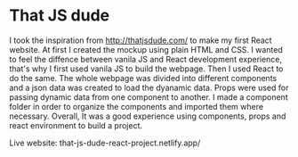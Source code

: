 # That JS dude 

I took the inspiration from http://thatjsdude.com/ to make my first React website. At first I created the mockup using plain HTML and CSS. I wanted to feel the diffence between vanila JS and React development experience, that's why I first used vanila JS to build the webpage. Then I used React to do the same. The whole webpage was divided into different components and a json data was created to load the dyanamic data. Props were used for passing dynamic data from one component to another. I made a component folder in order to organize the components and imported them where necessary. Overall, It was a good experience using components, props and react environment to build a project.

Live website: that-js-dude-react-project.netlify.app/
